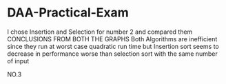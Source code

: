 # DAA-Practical-Exam

I chose Insertion and Selection for number 2 and compared them
CONCLUSIONS FROM BOTH THE GRAPHS
Both Algorithms are inefficient since they run at worst case quadratic run time but Insertion sort seems to decrease in performance worse than selection sort with the same number of input

NO.3
